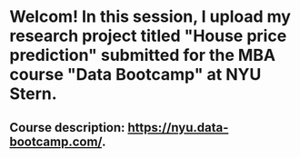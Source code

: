 # Welcom! In this session, I upload my research project titled "House price prediction" submitted for the MBA course "Data Bootcamp" at NYU Stern.
## Course description: https://nyu.data-bootcamp.com/. 
